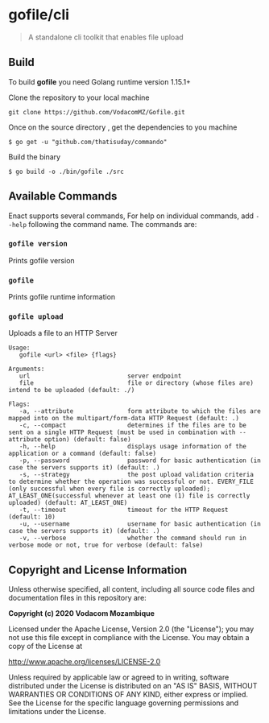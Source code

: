 # gofile/cli 
> A standalone cli toolkit that enables file upload 

## Build

To build **gofile** you need Golang runtime version 1.15.1+

Clone the repository to your local machine 

```
git clone https://github.com/VodacomMZ/Gofile.git
```

Once on the source directory , get the dependencies to you machine 
```
$ go get -u "github.com/thatisuday/commando"
```

Build the binary
```
$ go build -o ./bin/gofile ./src
```

## Available Commands

Enact supports several commands, For help on individual commands, add `--help` following the command name. The commands are:

### `gofile version`
Prints gofile version

### `gofile`
Prints gofile runtime information

### `gofile upload` 
Uploads a file to an HTTP Server
```
Usage:
   gofile <url> <file> {flags}

Arguments: 
   url                           server endpoint
   file                          file or directory (whose files are) intend to be uploaded (default: ./)

Flags: 
   -a, --attribute               form attribute to which the files are mapped into on the multipart/form-data HTTP Request (default: .)
   -c, --compact                 determines if the files are to be sent on a single HTTP Request (must be used in combination with --attribute option) (default: false)
   -h, --help                    displays usage information of the application or a command (default: false)
   -p, --password                password for basic authentication (in case the servers supports it) (default: .)
   -s, --strategy                the post upload validation criteria to determine whether the operation was successful or not. EVERY_FILE (only successful when every file is correctly uploaded); AT_LEAST_ONE(successful whenever at least one (1) file is correctly uploaded) (default: AT_LEAST_ONE)
   -t, --timeout                 timeout for the HTTP Request (default: 10)
   -u, --username                username for basic authentication (in case the servers supports it) (default: .)
   -v, --verbose                 whether the command should run in verbose mode or not, true for verbose (default: false)
 ```

## Copyright and License Information

Unless otherwise specified, all content, including all source code files and documentation files in this repository are:

**Copyright (c) 2020 Vodacom Mozambique**

Licensed under the Apache License, Version 2.0 (the "License"); you may not use this file except in compliance with the License. You may obtain a copy of the License at

http://www.apache.org/licenses/LICENSE-2.0

Unless required by applicable law or agreed to in writing, software distributed under the License is distributed on an "AS IS" BASIS, WITHOUT WARRANTIES OR CONDITIONS OF ANY KIND, either express or implied. See the License for the specific language governing permissions and limitations under the License.
